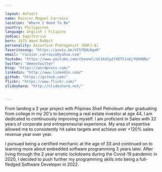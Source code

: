 ```yaml
---

layout: default
name: Rainier Moguel Carrasco
location: "Where I Need To Be"
country: Philippines
language: English | Filipino
zodiac: Sagittarius
born: 1975 Wood Rabbit
personality: Assertive Protagonist (ENFJ-A)
favoritesong: "https://youtu.be/VI57QHL6ge0"
email: "rainier.carrasco@yahoo.com"
Youtube: "https://www.youtube.com/channel/UC1kUCp2f4ETC1s6jYOHXNKw"
twitter: "@meontwitter"
blog: "https://wordpress.com/"
linkedin: "http://www.linkedin.com/"
github: "https://github.com/"
flickr: "https://www.flickr.com/"
slideshare: "http://slideshare.net/"


---
```


From landing a 2 year project with Pilipinas Shell Petroleum after graduating from college in my 20's to becoming a real estate investor at age 44, I am dedicated to continuously improving myself.  I am proficient in Sales with 22 years of corporate and entrepreneurial experience. My area of expertise allowed me to consistently hit sales targets and achieve over +120% sales revenue year over year.

I pursued being a certified mechanic at the age of 33 and continued on to learning more about embedded software programming 3 years later.  After living through the 2 year erratic lockdowns during the Covid-19 pandemic in 2020, I decided to push further my programming skills into being a full-fledged Software Developer in 2022.  

